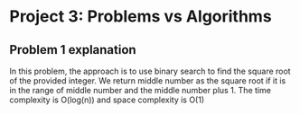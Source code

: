 # Project 3: Problems vs Algorithms

## Problem 1 explanation

In this problem, the approach is to use binary search to find the square root of the provided integer.
We return middle number as the square root if it is in the range of middle number and the middle number plus 1.
The time complexity is O(log(n)) and space complexity is O(1)